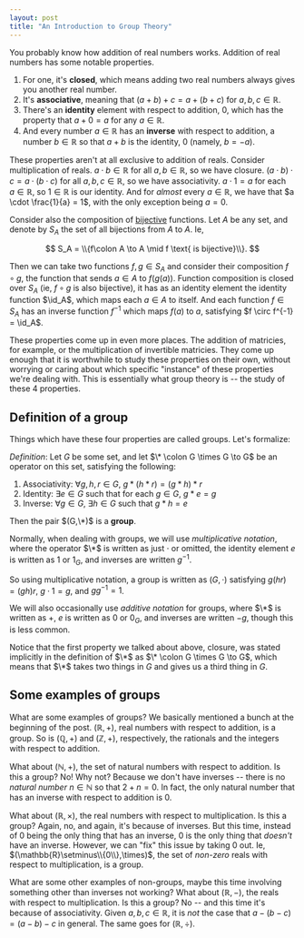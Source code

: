```yaml
---
layout: post
title: "An Introduction to Group Theory"
---
```


<span style="display: none"> $$ \newcommand{id}{\text{id}} $$ </span>

You probably know how addition of real numbers works. Addition of real numbers has some notable properties.

1. For one, it's **closed**, which means adding two real numbers always gives you another real number.
2. It's **associative**, meaning that $(a + b) + c = a + (b + c)$ for $a,b,c \in \mathbb{R}$.
3. There's an **identity** element with respect to addition, $0$, which has the property that $a + 0 = a$ for any $a \in \mathbb{R}$.
4. And every number $a \in \mathbb{R}$ has an **inverse** with respect to addition, a number $b \in \mathbb{R}$ so that $a + b$ is the identity, $0$ (namely, $b = -a$).

These properties aren't at all exclusive to addition of reals. Consider multiplication of reals. $a\cdot b \in \mathbb{R}$ for all $a,b \in \mathbb{R}$, so we have closure. $(a\cdot b)\cdot c = a \cdot(b\cdot c)$ for all $a,b,c \in \mathbb{R}$, so we have associativity. $a\cdot 1 = a$ for each $a \in \mathbb{R}$, so $1 \in \mathbb{R}$ is our identity. And for _almost_ every $a \in \mathbb{R}$, we have that $a \cdot \frac{1}{a} = 1$, with the only exception being $a = 0$.

Consider also the composition of [bijective](http://en.wikipedia.org/wiki/Bijection) functions. Let $A$ be any set, and denote by $S_A$ the set of all bijections from $A$ to $A$. Ie,

$$ S_A = \\{f\colon A \to A \mid f \text{ is bijective}\\}. $$

Then we can take two functions $f,g \in S_A$ and consider their composition $f \circ g$, the function that sends $a \in A$ to $f(g(a))$. Function composition is closed over $S_A$ (ie, $f\circ g$ is also bijective), it has as an identity element the identity function $\id_A$, which maps each $a \in A$ to itself. And each function $f \in S_A$ has an inverse function $f^{-1}$ which maps $f(a)$ to $a$, satisfying $f \circ f^{-1} = \id_A$.

These properties come up in even more places. The addition of matricies, for example, or the multiplication of invertible matricies. They come up enough that it is worthwhile to study these properties on their own, without worrying or caring about which specific "instance" of these properties we're dealing with. This is essentially what group theory is -- the study of these 4 properties.

## Definition of a group

Things which have these four properties are called groups. Let's formalize:

_Definition_: Let $G$ be some set, and let $\* \colon G \times G \to G$ be an operator on this set, satisfying the following:
1. Associativity: $\forall g,h,r \in G$, $g * (h * r) = (g * h) * r$
2. Identity: $\exists e \in G$ such that for each $g \in G$, $g * e = g$
3. Inverse: $\forall g \in G$, $\exists h \in G$ such that $g * h = e$

Then the pair $(G,\*)$ is a **group**.

Normally, when dealing with groups, we will use _multiplicative notation_, where the operator $\*$ is written as just $\cdot$ or omitted, the identity element $e$ is written as $1$ or $1_G$, and inverses are written $g^{-1}$.

So using multiplicative notation, a group is written as $(G,\cdot)$ satisfying $g(hr) = (gh)r$, $g\cdot 1 = g$, and $gg^{-1} = 1$.

We will also occasionally use _additive notation_ for groups, where $\*$ is written as $+$, $e$ is written as $0$ or $0_G$, and inverses are written $-g$, though this is less common.

Notice that the first property we talked about above, closure, was stated implicitly in the definition of $\*$ as $\* \colon G \times G \to G$, which means that $\*$ takes two things in $G$ and gives us a third thing in $G$.

## Some examples of groups

What are some examples of groups? We basically mentioned a bunch at the beginning of the post. $(\mathbb{R},+)$, real numbers with respect to addition, is a group. So is $(\mathbb{Q},+)$ and $(\mathbb{Z},+)$, respectively, the rationals and the integers with respect to addition.

What about $(\mathbb{N},+)$, the set of natural numbers with respect to addition. Is this a group? No! Why not? Because we don't have inverses -- there is no _natural number_ $n \in \mathbb{N}$ so that $2 + n = 0$. In fact, the only natural number that has an inverse with respect to addition is $0$.

What about $(\mathbb{R}, \times)$, the real numbers with respect to multiplication. Is this a group? Again, no, and again, it's because of inverses. But this time, instead of $0$ being the only thing that has an inverse, $0$ is the only thing that _doesn't_ have an inverse. However, we can "fix" this issue by taking $0$ out. Ie, $(\mathbb{R}\setminus\\{0\\},\times)$, the set of _non-zero_ reals with respect to multiplication, is a group.

What are some other examples of non-groups, maybe this time involving something other than inverses not working? What about $(\mathbb{R}, -)$, the reals with respect to multiplication. Is this a group? No -- and this time it's because of associativity. Given $a,b,c \in \mathbb{R}$, it is _not_ the case that $a - (b - c) = (a - b) - c$ in general. The same goes for $(\mathbb{R}, \div)$.
